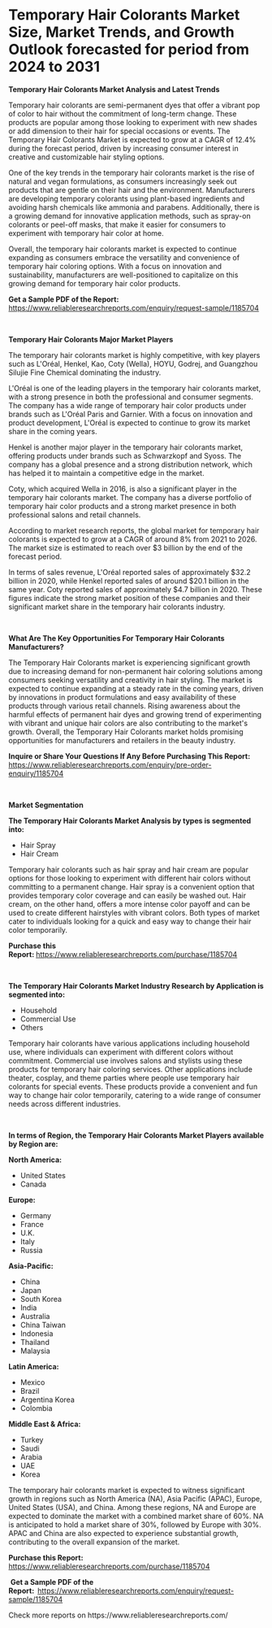 <p><h1>Temporary Hair Colorants Market Size, Market Trends, and Growth Outlook forecasted for period from 2024 to 2031</h1></p><p><strong>Temporary Hair Colorants Market Analysis and Latest Trends</strong></p>
<p><p>Temporary hair colorants are semi-permanent dyes that offer a vibrant pop of color to hair without the commitment of long-term change. These products are popular among those looking to experiment with new shades or add dimension to their hair for special occasions or events. The Temporary Hair Colorants Market is expected to grow at a CAGR of 12.4% during the forecast period, driven by increasing consumer interest in creative and customizable hair styling options.</p><p>One of the key trends in the temporary hair colorants market is the rise of natural and vegan formulations, as consumers increasingly seek out products that are gentle on their hair and the environment. Manufacturers are developing temporary colorants using plant-based ingredients and avoiding harsh chemicals like ammonia and parabens. Additionally, there is a growing demand for innovative application methods, such as spray-on colorants or peel-off masks, that make it easier for consumers to experiment with temporary hair color at home.</p><p>Overall, the temporary hair colorants market is expected to continue expanding as consumers embrace the versatility and convenience of temporary hair coloring options. With a focus on innovation and sustainability, manufacturers are well-positioned to capitalize on this growing demand for temporary hair color products.</p></p>
<p><strong>Get a Sample PDF of the Report:&nbsp;</strong> <a href="https://www.reliableresearchreports.com/enquiry/request-sample/1185704">https://www.reliableresearchreports.com/enquiry/request-sample/1185704</a></p>
<p>&nbsp;</p>
<p><strong>Temporary Hair Colorants Major Market Players</strong></p>
<p><p>The temporary hair colorants market is highly competitive, with key players such as L'Oréal, Henkel, Kao, Coty (Wella), HOYU, Godrej, and Guangzhou Silujie Fine Chemical dominating the industry. </p><p>L'Oréal is one of the leading players in the temporary hair colorants market, with a strong presence in both the professional and consumer segments. The company has a wide range of temporary hair color products under brands such as L'Oréal Paris and Garnier. With a focus on innovation and product development, L'Oréal is expected to continue to grow its market share in the coming years.</p><p>Henkel is another major player in the temporary hair colorants market, offering products under brands such as Schwarzkopf and Syoss. The company has a global presence and a strong distribution network, which has helped it to maintain a competitive edge in the market.</p><p>Coty, which acquired Wella in 2016, is also a significant player in the temporary hair colorants market. The company has a diverse portfolio of temporary hair color products and a strong market presence in both professional salons and retail channels.</p><p>According to market research reports, the global market for temporary hair colorants is expected to grow at a CAGR of around 8% from 2021 to 2026. The market size is estimated to reach over $3 billion by the end of the forecast period.</p><p>In terms of sales revenue, L'Oréal reported sales of approximately $32.2 billion in 2020, while Henkel reported sales of around $20.1 billion in the same year. Coty reported sales of approximately $4.7 billion in 2020. These figures indicate the strong market position of these companies and their significant market share in the temporary hair colorants industry.</p></p>
<p>&nbsp;</p>
<p><strong>What Are The Key Opportunities For Temporary Hair Colorants Manufacturers?</strong></p>
<p><p>The Temporary Hair Colorants market is experiencing significant growth due to increasing demand for non-permanent hair coloring solutions among consumers seeking versatility and creativity in hair styling. The market is expected to continue expanding at a steady rate in the coming years, driven by innovations in product formulations and easy availability of these products through various retail channels. Rising awareness about the harmful effects of permanent hair dyes and growing trend of experimenting with vibrant and unique hair colors are also contributing to the market's growth. Overall, the Temporary Hair Colorants market holds promising opportunities for manufacturers and retailers in the beauty industry.</p></p>
<p><strong>Inquire or Share Your Questions If Any Before Purchasing This Report:</strong> <a href="https://www.reliableresearchreports.com/enquiry/pre-order-enquiry/1185704">https://www.reliableresearchreports.com/enquiry/pre-order-enquiry/1185704</a></p>
<p>&nbsp;</p>
<p><strong>Market Segmentation</strong></p>
<p><strong>The Temporary Hair Colorants Market Analysis by types is segmented into:</strong></p>
<p><ul><li>Hair Spray</li><li>Hair Cream</li></ul></p>
<p><p>Temporary hair colorants such as hair spray and hair cream are popular options for those looking to experiment with different hair colors without committing to a permanent change. Hair spray is a convenient option that provides temporary color coverage and can easily be washed out. Hair cream, on the other hand, offers a more intense color payoff and can be used to create different hairstyles with vibrant colors. Both types of market cater to individuals looking for a quick and easy way to change their hair color temporarily.</p></p>
<p><strong>Purchase this Report:&nbsp;</strong><a href="https://www.reliableresearchreports.com/purchase/1185704">https://www.reliableresearchreports.com/purchase/1185704</a></p>
<p>&nbsp;</p>
<p><strong>The Temporary Hair Colorants Market Industry Research by Application is segmented into:</strong></p>
<p><ul><li>Household</li><li>Commercial Use</li><li>Others</li></ul></p>
<p><p>Temporary hair colorants have various applications including household use, where individuals can experiment with different colors without commitment. Commercial use involves salons and stylists using these products for temporary hair coloring services. Other applications include theater, cosplay, and theme parties where people use temporary hair colorants for special events. These products provide a convenient and fun way to change hair color temporarily, catering to a wide range of consumer needs across different industries.</p></p>
<p>&nbsp;</p>
<p><strong>In terms of Region, the Temporary Hair Colorants Market Players available by Region are:</strong></p>
<p>
    <p> <strong> North America: </strong>
        <ul>
            <li>United States</li>
            <li>Canada</li>
        </ul>
        </p> 
    <p> <strong> Europe: </strong>
        <ul>
            <li>Germany</li>
            <li>France</li>
            <li>U.K.</li>
            <li>Italy</li>
            <li>Russia</li>
        </ul>
        </p> 
    <p> <strong> Asia-Pacific: </strong>
        <ul>
            <li>China</li>
            <li>Japan</li>
            <li>South Korea</li>
            <li>India</li>
            <li>Australia</li>
            <li>China Taiwan</li>
            <li>Indonesia</li>
            <li>Thailand</li>
            <li>Malaysia</li>
        </ul>
        </p> 
    <p> <strong> Latin America: </strong>
        <ul>
            <li>Mexico</li>
            <li>Brazil</li>
            <li>Argentina Korea</li>
            <li>Colombia</li>
        </ul>
        </p> 
    <p> <strong> Middle East & Africa: </strong>
        <ul>
            <li>Turkey</li>
            <li>Saudi</li>
            <li>Arabia</li>
            <li>UAE</li>
            <li>Korea</li>
        </ul>
    </p>
    </p>
<p><p>The temporary hair colorants market is expected to witness significant growth in regions such as North America (NA), Asia Pacific (APAC), Europe, United States (USA), and China. Among these regions, NA and Europe are expected to dominate the market with a combined market share of 60%. NA is anticipated to hold a market share of 30%, followed by Europe with 30%. APAC and China are also expected to experience substantial growth, contributing to the overall expansion of the market.</p></p>
<p><strong>Purchase this Report: </strong><a href="https://www.reliableresearchreports.com/purchase/1185704">https://www.reliableresearchreports.com/purchase/1185704</a></p>
<p>&nbsp;<strong>Get a Sample PDF of the Report:&nbsp;&nbsp;</strong><a href="https://www.reliableresearchreports.com/enquiry/request-sample/1185704">https://www.reliableresearchreports.com/enquiry/request-sample/1185704</a></p>
<p><strong></strong></p>
<p>Check more reports on https://www.reliableresearchreports.com/</p>